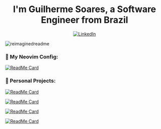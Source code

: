 <h1 align="center">I'm Guilherme Soares, a Software Engineer from Brazil</h1>
<p align="center"><a href="https://www.linkedin.com/in/soaresguidev/" target="_blank"><img src="https://img.shields.io/badge/LinkedIn-%230077B5.svg?&style=flat-square&logo=linkedin&logoColor=white" alt="LinkedIn"></a></p>
<img src="https://myreadme.vercel.app/api/embed/guisoaresdev?panels=userstatistics,toprepositories,toplanguages,commitgraph" alt="reimaginedreadme" />

<h3 align="left">🌛 My Neovim Config:</h3>
  
[![ReadMe Card](https://github-readme-stats.vercel.app/api/pin/?username=guisoaresdev&repo=LazySoares)](https://github.com/guisoaresdev/LazySoares)

<h3 align="left">🚀 Personal Projects:</h3>

[![ReadMe Card](https://github-readme-stats.vercel.app/api/pin/?username=guisoaresdev&repo=devFinance)](https://github.com/guisoaresdev/devFinance-marathon)

[![ReadMe Card](https://github-readme-stats.vercel.app/api/pin/?username=guisoaresdev&repo=EternalEchoes)](https://github.com/guisoaresdev/EternalEchoes/)

[![ReadMe Card](https://github-readme-stats.vercel.app/api/pin/?username=guisoaresdev&repo=backend-EternalEchoes)](https://github.com/guisoaresdev/backend-EternalEchoes/)

[![ReadMe Card](https://github-readme-stats.vercel.app/api/pin/?username=guisoaresdev&repo=paymentService)](https://github.com/guisoaresdev/paymentService/)

